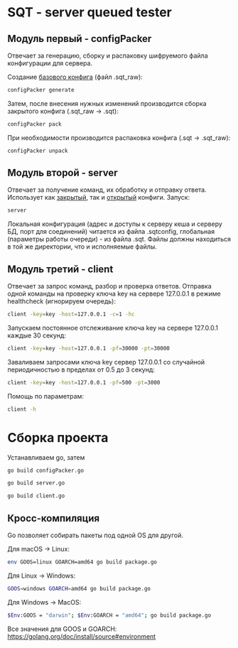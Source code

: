# SQT - server queued tester 
## Модуль первый - configPacker 
Отвечает за генерацию, сборку и распаковку шифруемого файла конфигурации для сервера. 
 
Создание [базового конфига](https://github.com/facilisdes/sqt/tree/master/docs/closed_config.md) (файл .sqt_raw): 
```bash
configPacker generate
```
Затем, после внесения нужных изменений производится сборка закрытого конфига (.sqt_raw → .sqt): 
```bash
configPacker pack
```
При необходимости производится распаковка конфига (.sqt → .sqt_raw): 
```bash
configPacker unpack
```
 
## Модуль второй - server 
Отвечает за получение команд, их обработку и отправку ответа. 
Использует как [закрытый](https://github.com/facilisdes/sqt/tree/master/docs/closed_config.md), так и [открытый](https://github.com/facilisdes/sqt/tree/master/docs/open_config.md) конфиги.
Запуск: 
```bash
server
```
Локальная конфигурация (адрес и доступы к серверу кеша и серверу БД, порт для соединений) читается из файла .sqtconfig, глобальная (параметры работы очереди) - из файла .sqt. Файлы должны находиться в той же директории, что и исполняемые файлы. 

## Модуль третий - client 
Отвечает за запрос команд, разбор и проверка ответов.
Отправка одной команды на проверку ключа key на сервере 127.0.0.1 в режиме healthcheck (игнорируем очередь):
```bash
client -key=key -host=127.0.0.1 -с=1 -hc
```
Запускаем постоянное отслеживание ключа key на сервере 127.0.0.1 каждые 30 секунд:
```bash
client -key=key -host=127.0.0.1 -pf=30000 -pt=30000
```
Заваливаем запросами ключа key сервер 127.0.0.1 со случайной периодичностью в пределах от 0.5 до 3 секунд:
```bash
client -key=key -host=127.0.0.1 -pf=500 -pt=3000
```
Помощь по параметрам:
```bash
client -h
```


# Сборка проекта
Устанавливаем go, затем 
```bash
go build configPacker.go
```

```bash
go build server.go
```

```bash
go build client.go
```
## Кросс-компиляция
Go позволяет собирать пакеты под одной OS для другой. 

Для macOS → Linux:
```bash
env GOOS=linux GOARCH=amd64 go build package.go
```
Для Linux → Windows:
```bash
GOOS=windows GOARCH=amd64 go build package.go
```
Для Windows → MacOS:
```bash
$Env:GOOS = "darwin"; $Env:GOARCH = "amd64"; go build package.go
```
Все значения для GOOS и GOARCH: https://golang.org/doc/install/source#environment 
